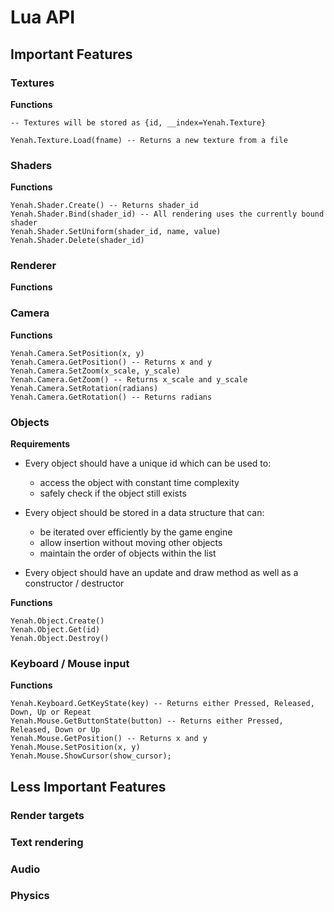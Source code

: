 # Lua API

## Important Features
### Textures
**Functions**
```
-- Textures will be stored as {id, __index=Yenah.Texture}

Yenah.Texture.Load(fname) -- Returns a new texture from a file
```
### Shaders
**Functions**
```
Yenah.Shader.Create() -- Returns shader_id
Yenah.Shader.Bind(shader_id) -- All rendering uses the currently bound shader
Yenah.Shader.SetUniform(shader_id, name, value)
Yenah.Shader.Delete(shader_id)
```

### Renderer
**Functions**

### Camera
**Functions**
```
Yenah.Camera.SetPosition(x, y)
Yenah.Camera.GetPosition() -- Returns x and y
Yenah.Camera.SetZoom(x_scale, y_scale)
Yenah.Camera.GetZoom() -- Returns x_scale and y_scale
Yenah.Camera.SetRotation(radians)
Yenah.Camera.GetRotation() -- Returns radians
```

### Objects
**Requirements**
- Every object should have a unique id which can be used to:
	- access the object with constant time complexity
	- safely check if the object still exists

- Every object should be stored in a data structure that can:
	- be iterated over efficiently by the game engine
	- allow insertion without moving other objects
	- maintain the order of objects within the list

- Every object should have an update and draw method as well as a constructor / destructor

**Functions**
```
Yenah.Object.Create()
Yenah.Object.Get(id)
Yenah.Object.Destroy()
```
### Keyboard / Mouse input
**Functions**
```
Yenah.Keyboard.GetKeyState(key) -- Returns either Pressed, Released, Down, Up or Repeat
Yenah.Mouse.GetButtonState(button) -- Returns either Pressed, Released, Down or Up
Yenah.Mouse.GetPosition() -- Returns x and y
Yenah.Mouse.SetPosition(x, y)
Yenah.Mouse.ShowCursor(show_cursor);
```

## Less Important Features
### Render targets
### Text rendering
### Audio
### Physics
